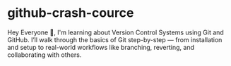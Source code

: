 # github-crash-cource
Hey Everyone 👋, I'm learning about Version Control Systems using Git and GitHub. I’ll walk through the basics of Git step-by-step — from installation and setup to real-world workflows like branching, reverting, and collaborating with others.
